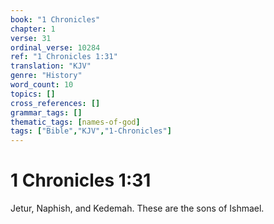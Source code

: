 ```yaml
---
book: "1 Chronicles"
chapter: 1
verse: 31
ordinal_verse: 10284
ref: "1 Chronicles 1:31"
translation: "KJV"
genre: "History"
word_count: 10
topics: []
cross_references: []
grammar_tags: []
thematic_tags: [names-of-god]
tags: ["Bible","KJV","1-Chronicles"]
---
```


# 1 Chronicles 1:31

Jetur, Naphish, and Kedemah. These are the sons of Ishmael.
